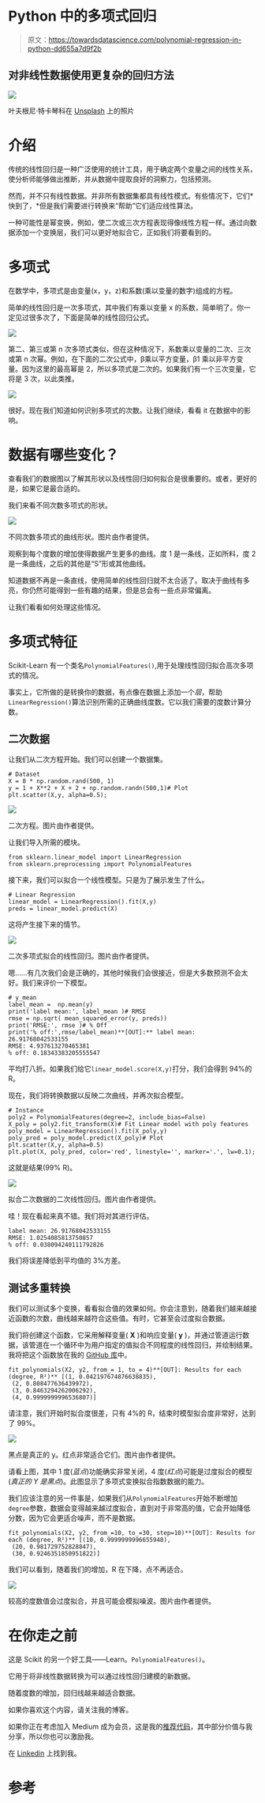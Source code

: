 # Python 中的多项式回归

> 原文：<https://towardsdatascience.com/polynomial-regression-in-python-dd655a7d9f2b>

## 对非线性数据使用更复杂的回归方法

![](img/86f1d7e787acd760a9cfb4df837242f4.png)

叶夫根尼·特卡琴科在 [Unsplash](https://unsplash.com/s/photos/curves?utm_source=unsplash&utm_medium=referral&utm_content=creditCopyText) 上的照片

# 介绍

传统的线性回归是一种广泛使用的统计工具，用于确定两个变量之间的线性关系，使分析师能够做出推断，并从数据中提取良好的洞察力，包括预测。

然而，并不只有线性数据。并非所有数据集都具有线性模式。有些情况下，它们*快到了，*但是我们需要进行转换来“帮助”它们适应线性算法。

一种可能性是幂变换，例如，使二次或三次方程表现得像线性方程一样。通过向数据添加一个变换层，我们可以更好地拟合它，正如我们将要看到的。

# 多项式

在数学中，多项式是由变量(x，y，z)和系数(乘以变量的数字)组成的方程。

简单的线性回归是一次多项式，其中我们有乘以变量 x 的系数，简单明了。你一定见过很多次了，下面是简单的线性回归公式。

![](img/38b1e3749d7ef6ad9162a8d15a24635c.png)

第二、第三或第 n 次多项式类似，但在这种情况下，系数乘以变量的二次、三次或第 n 次幂。例如，在下面的二次公式中，β乘以平方变量，β1 乘以非平方变量。因为这里的最高幂是 2，所以多项式是二次的。如果我们有一个三次变量，它将是 3 次，以此类推。

![](img/f80d7f07fa28b4b22d7504ba3213ee44.png)

很好。现在我们知道如何识别多项式的次数。让我们继续，看看 it 在数据中的影响。

# 数据有哪些变化？

查看我们的数据图以了解其形状以及线性回归如何拟合是很重要的。或者，更好的是，如果它是最合适的。

我们来看不同次数多项式的形状。

![](img/20f94f60f2c7ba76cd3ad8d8a4d1f9cf.png)

不同次数多项式的曲线形状。图片由作者提供。

观察到每个度数的增加使得数据产生更多的曲线。度 1 是一条线，正如所料，度 2 是一条曲线，之后的其他是“S”形或其他曲线。

知道数据不再是一条直线，使用简单的线性回归就不太合适了。取决于曲线有多亮，你仍然可能得到一些有趣的结果，但是总会有一些点非常偏离。

让我们看看如何处理这些情况。

# 多项式特征

Scikit-Learn 有一个类名`PolynomialFeatures()`,用于处理线性回归拟合高次多项式的情况。

事实上，它所做的是转换你的数据，有点像在数据上添加一个*层*，帮助`LinearRegression()`算法识别所需的正确曲线度数。它以我们需要的度数计算分数。

## 二次数据

让我们从二次方程开始。我们可以创建一个数据集。

```
# Dataset
X = 8 * np.random.rand(500, 1)
y = 1 + X**2 + X + 2 + np.random.randn(500,1)# Plot
plt.scatter(X,y, alpha=0.5);
```

![](img/b8787c7e253e4fb835c329f63816840d.png)

二次方程。图片由作者提供。

让我们导入所需的模块。

```
from sklearn.linear_model import LinearRegression
from sklearn.preprocessing import PolynomialFeatures
```

接下来，我们可以拟合一个线性模型。只是为了展示发生了什么。

```
# Linear Regression
linear_model = LinearRegression().fit(X,y)
preds = linear_model.predict(X)
```

这将产生接下来的情节。

![](img/b5f6430586e6dc370da229ff582b6c06.png)

二次多项式拟合的线性回归。图片由作者提供。

嗯……有几次我们会是正确的，其他时候我们会很接近，但是大多数预测不会太好。我们来评价一下模型。

```
# y_mean
label_mean =  np.mean(y)
print('label mean:', label_mean )# RMSE
rmse = np.sqrt( mean_squared_error(y, preds))
print('RMSE:', rmse )# % Off
print('% off:',rmse/label_mean)**[OUT]:** label mean: 26.91768042533155 
RMSE: 4.937613270465381 
% off: 0.18343383205555547
```

平均打八折。如果我们给它`linear_model.score(X,y)`打分，我们会得到 94%的 R。

现在，我们将转换数据以反映二次曲线，并再次拟合模型。

```
# Instance
poly2 = PolynomialFeatures(degree=2, include_bias=False)
X_poly = poly2.fit_transform(X)# Fit Linear model with poly features
poly_model = LinearRegression().fit(X_poly,y)
poly_pred = poly_model.predict(X_poly)# Plot
plt.scatter(X,y, alpha=0.5)
plt.plot(X, poly_pred, color='red', linestyle='', marker='.', lw=0.1);
```

这就是结果(99% R)。

![](img/ca4f97d4a90d7ee12e43e7f73932be5a.png)

拟合二次数据的二次线性回归。图片由作者提供。

哇！现在看起来真不错。我们将对其进行评估。

```
label mean: 26.91768042533155 
RMSE: 1.0254085813750857 
% off: 0.038094240111792826
```

我们将误差降低到平均值的 3%方差。

## 测试多重转换

我们可以测试多个变换，看看拟合值的效果如何。你会注意到，随着我们越来越接近函数的次数，曲线越来越符合这些值。有时，它甚至会过度拟合数据。

我们将创建这个函数，它采用解释变量( **X** )和响应变量( **y** )，并通过管道运行数据，该管道在一个循环中为用户指定的值拟合不同程度的线性回归，并绘制结果。我将把这个函数放在我的 [GitHub 库](https://github.com/gurezende/Studying/blob/master/Python/sklearn/PolynomialFeatures.ipynb)中。

```
fit_polynomials(X2, y2, from_= 1, to_= 4)**[OUT]: Results for each (degree, R²)** [(1, 0.042197674876638835),  
 (2, 0.808477636439972),  
 (3, 0.8463294262006292),
 (4, 0.9999999996536807)]
```

请注意，我们开始时拟合度很差，只有 4%的 R，结束时模型拟合度非常好，达到了 99%。

![](img/6f6aaff31b5eb4291a71f095e27872f3.png)

黑点是真正的 y。红点非常适合它们。图片由作者提供。

请看上图，其中 1 度(*蓝点*)功能确实非常关闭，4 度(*红点*)可能是过度拟合的模型(*真正的 Y 是黑点*)。此图显示了多项式变换拟合指数数据的能力。

我们应该注意的另一件事是，如果我们从`PolynomialFeatures`开始不断增加`degree`参数，数据会变得越来越过度拟合，直到对于非常高的值，它会开始降低分数，因为它会更适合噪声，而不是数据。

```
fit_polynomials(X2, y2, from_=10, to_=30, step=10)**[OUT]: Results for each (degree, R²)** [(10, 0.9999999996655948),
 (20, 0.981729752828847), 
 (30, 0.9246351850951822)]
```

我们可以看到，随着我们的增加，R 在下降，点不再适合。

![](img/beb5f944cad0cd8d52887640ecd8fa8f.png)

较高的度数值会过度拟合，并且可能会模拟噪波。图片由作者提供。

# 在你走之前

这是 Scikit 的另一个好工具——Learn。`PolynomialFeatures()`。

它用于将非线性数据转换为可以通过线性回归建模的新数据。

随着度数的增加，回归线越来越适合数据。

如果你喜欢这个内容，请关注我的博客。

[](http://gustavorsantos.medium.com/)  

如果你正在考虑加入 Medium 成为会员，这是我的[推荐代码](https://gustavorsantos.medium.com/membership)，其中部分价值与我分享，所以你也可以激励我。

在 [Linkedin](https://www.linkedin.com/in/gurezende/) 上找到我。

# 参考

[](https://en.wikipedia.org/wiki/Polynomial)  [](/polynomial-regression-bbe8b9d97491)  [](https://scikit-learn.org/stable/modules/generated/sklearn.preprocessing.PolynomialFeatures.html) 